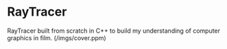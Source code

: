 # RayTracer
RayTracer built from scratch in C++ to build my understanding of computer graphics in film. 
(/imgs/cover.ppm)
